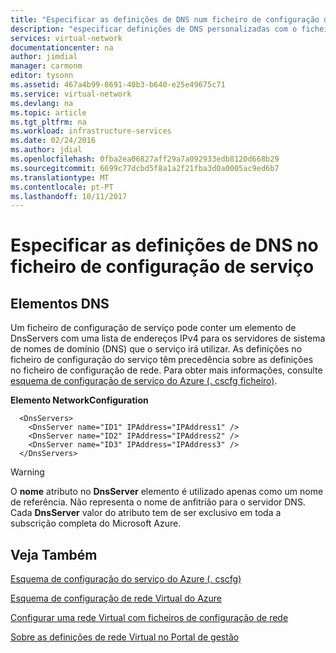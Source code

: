 ```yaml
---
title: "Especificar as definições de DNS num ficheiro de configuração do serviço | Microsoft Docs"
description: "especificar definições de DNS personalizadas com o ficheiro de configuração do serviço de rede virtual"
services: virtual-network
documentationcenter: na
author: jimdial
manager: carmonm
editor: tysonn
ms.assetid: 467a4b99-8691-40b3-b640-e25e49675c71
ms.service: virtual-network
ms.devlang: na
ms.topic: article
ms.tgt_pltfrm: na
ms.workload: infrastructure-services
ms.date: 02/24/2016
ms.author: jdial
ms.openlocfilehash: 0fba2ea06827aff29a7a092933edb8120d668b29
ms.sourcegitcommit: 6699c77dcbd5f8a1a2f21fba3d0a0005ac9ed6b7
ms.translationtype: MT
ms.contentlocale: pt-PT
ms.lasthandoff: 10/11/2017
---
```

# <a name="specifying-dns-settings-in-a-service-configuration-file"></a>Especificar as definições de DNS no ficheiro de configuração de serviço
## <a name="dns-elements"></a>Elementos DNS
Um ficheiro de configuração de serviço pode conter um elemento de DnsServers com uma lista de endereços IPv4 para os servidores de sistema de nomes de domínio (DNS) que o serviço irá utilizar. As definições no ficheiro de configuração do serviço têm precedência sobre as definições no ficheiro de configuração de rede. Para obter mais informações, consulte [esquema de configuração de serviço do Azure (. cscfg ficheiro)](https://msdn.microsoft.com/library/azure/ee758710.aspx).

**Elemento NetworkConfiguration**

      <DnsServers>
        <DnsServer name="ID1" IPAddress="IPAddress1" />
        <DnsServer name="ID2" IPAddress="IPAddress2" />
        <DnsServer name="ID3" IPAddress="IPAddress3" />
      </DnsServers>

> [!WARNING]
> O **nome** atributo no **DnsServer** elemento é utilizado apenas como um nome de referência. Não representa o nome de anfitrião para o servidor DNS. Cada **DnsServer** valor do atributo tem de ser exclusivo em toda a subscrição completa do Microsoft Azure.
> 
> 

## <a name="see-also"></a>Veja Também
[Esquema de configuração do serviço do Azure (. cscfg)](https://msdn.microsoft.com/library/windowsazure/ee758710)

[Esquema de configuração de rede Virtual do Azure](http://go.microsoft.com/fwlink/?LinkId=248093)

[Configurar uma rede Virtual com ficheiros de configuração de rede](http://go.microsoft.com/fwlink/?LinkId=248094)

[Sobre as definições de rede Virtual no Portal de gestão](http://go.microsoft.com/fwlink/?LinkId=248092)

